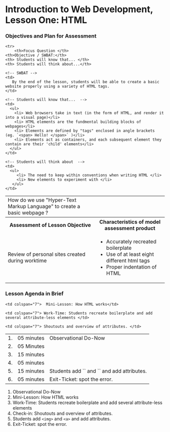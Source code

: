 # Introduction to Web Development, Lesson One: HTML

### Objectives and Plan for Assessment

<table>

  <!-- Head -->
	<tr>
		<th>Focus Question </th>
   	<th>Objective / SWBAT:</th>
   	<th> Students will know that... </th>
   	<th> Students will think about...</th>
  </tr>

  <!-- Second Row  -->

  <tr>
		<!-- Focus Question -->
	  <td>
      	How do we use "Hyper-Text Markup Language" to create a basic webpage ?
    </td>

    <!-- SWBAT -->
    <td>
       By the end of the lesson, students will be able to create a basic website properly using a variety of HTML tags.
    </td>

    <!-- Students will know that...  -->
    <td>
      <ul>
        <li> Web browsers take in text (in the form of HTML, and render it into a visual page)</li>
        <li> HTML elements are the fundmental building blocks of webpages</li>
        <li> Elements are defined by "tags" enclosed in angle brackets (eg. `<span> Hello! </span>` )</li>
        <li> Elements act as containers, and each subsequent element they contain are their 'child' elements</li>  
      </ul>
    </td>

    <!-- Students will think about  -->
    <td>
      <ul>
      	 <li> The need to keep within conventions when writing HTML </li>
         <li> New elements to experiment with </li>
       </ul>
    </td>
  </tr>

  <!-- assessment headings -->

  <tr>
    <th colspan="2">
      Assessment of Lesson Objective
    </th>
    <th colspan="2">
      Characteristics of model assessment product
    </th>
  </tr>

  <!-- assessment details  -->
  <td colspan="2">
  	Review of personal sites created during worktime
  </td>

  <td colspan="2">
    <ul>
      <li> Accurately recreated boilerplate </li>
      <li> Use of at least eight different html tags</li>
      <li> Proper indentation of HTML </li>
    </ul>
  </td>
</table>

### Lesson Agenda in Brief
<table>
  <tr>
    <td> 1. </td>
    <td> 05 minutes </td>
    <td colspan="7"> Observational Do-Now</td>
  </tr>
  <tr>
    <td> 2. </td>
    <td> 05 Minutes </td>

    <td colspan="7">  Mini-Lesson: How HTML works</td>
  </tr>

  <tr>
    <td> 3. </td>
    <td> 15 minutes </td>

    <td colspan="7"> Work-Time: Students recreate boilerplate and add several attribute-less elements </td>
  </tr>

  <tr>
    <td> 4. </td>
    <td> 05 minutes </td>

    <td colspan="7"> Shoutouts and overview of attributes. </td>
  </tr>

  <tr>
    <td> 5. </td>
    <td> 15 minutes </td>
    <td colspan="7"> Students add `<img>` and `<a>` and add attributes. </td>
  </tr>

  <tr>
    <td> 6. </td>
    <td> 05 minutes </td>
    <td colspan="7"> Exit-Ticket: spot the error. </td>
  </tr>


</table>

1. Observational Do-Now
2. Mini-Lesson: How HTML works
3. Work-Time: Students recreate boilerplate and add several attribute-less elements
4. Check-in: Shoutouts and overview of attributes.
5. Students add `<img>` and `<a>` and add attributes.
6. Exit-Ticket: spot the error.
